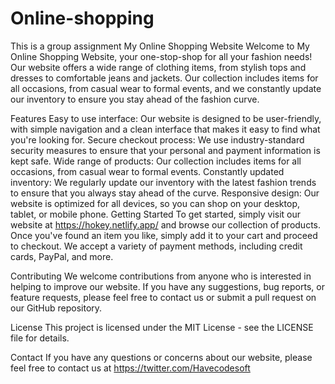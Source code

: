 # Online-shopping
This is a group assignment
My Online Shopping Website
Welcome to My Online Shopping Website, your one-stop-shop for all your fashion needs! 
Our website offers a wide range of clothing items, from stylish tops and dresses to comfortable jeans and jackets. 
Our collection includes items for all occasions, from casual wear to formal events, 
and we constantly update our inventory to ensure you stay ahead of the fashion curve.

Features
Easy to use interface: Our website is designed to be user-friendly, 
with simple navigation and a clean interface that makes it easy to find what you're looking for.
Secure checkout process: We use industry-standard security measures to ensure that your personal and payment information is kept safe.
Wide range of products: Our collection includes items for all occasions, from casual wear to formal events.
Constantly updated inventory: We regularly update our inventory with the latest fashion trends to ensure that you always stay ahead of the curve.
Responsive design: Our website is optimized for all devices, so you can shop on your desktop, tablet, or mobile phone.
Getting Started
To get started, simply visit our website at https://hokey.netlify.app/ and browse our collection of products. Once you've found an item you like, 
simply add it to your cart and proceed to checkout. We accept a variety of payment methods, including credit cards, PayPal, and more.

Contributing
We welcome contributions from anyone who is interested in helping to improve our website. If you have any suggestions, bug reports, or feature requests, 
please feel free to contact us or submit a pull request on our GitHub repository.

License
This project is licensed under the MIT License - see the LICENSE file for details.

Contact
If you have any questions or concerns about our website, please feel free to contact us at https://twitter.com/Havecodesoft
